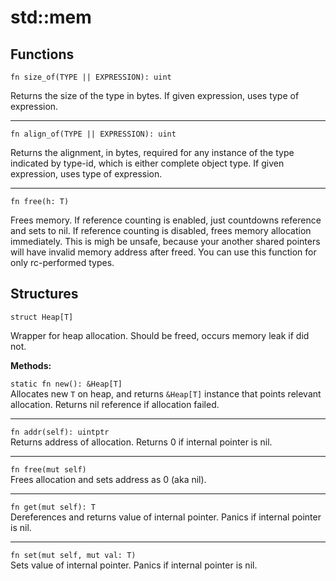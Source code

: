# std::mem
## Functions
```jule
fn size_of(TYPE || EXPRESSION): uint
```
Returns the size of the type in bytes. If given expression, uses type of expression.

---

```jule
fn align_of(TYPE || EXPRESSION): uint
```
Returns the alignment, in bytes, required for any instance of the type indicated by type-id, which is either complete object type. If given expression, uses type of expression. 

---

```jule
fn free(h: T)
```
Frees memory. If reference counting is enabled, just countdowns reference and sets to nil. If reference counting is disabled, frees memory allocation immediately. This is migh be unsafe, because your another shared pointers will have invalid memory address after freed. You can use this function for only rc-performed types.

## Structures

```jule
struct Heap[T]
```
Wrapper for heap allocation. Should be freed, occurs memory leak if did not.

**Methods:**

`static fn new(): &Heap[T]`\
Allocates new `T` on heap, and returns `&Heap[T]` instance that points relevant allocation. Returns nil reference if allocation failed.

---

`fn addr(self): uintptr`\
Returns address of allocation. Returns 0 if internal pointer is nil.

---

`fn free(mut self)`\
Frees allocation and sets address as 0 (aka nil).

---

`fn get(mut self): T`\
Dereferences and returns value of internal pointer. Panics if internal pointer is nil.

---

`fn set(mut self, mut val: T)`\
Sets value of internal pointer. Panics if internal pointer is nil.


